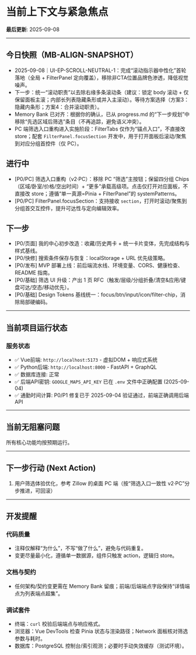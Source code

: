 # 当前上下文与紧急焦点

**最后更新**: 2025-09-08

---

## 今日快照（MB-ALIGN-SNAPSHOT）
- 2025-09-08｜UI-EP-SCROLL-NEUTRAL-1：完成“滚动指示器中性化”首轮落地（全局 + FilterPanel 定向覆盖），移除非CTA位置品牌色渗透，降低视觉噪声。
- 下一步：统一“滚动职责”以去除右缘多条滚动条（建议：锁定 body 滚动 + 仅保留面板主滚；内部长列表隐藏条形或并入主滚动）。等待方案选择（方案3：隐藏内条形；方案4：合并滚动职责）。
- Memory Bank 已对齐：根据你的确认，已从 progress.md 的“下一步规划”中移除“先选区域后筛选”条目（不再追踪，避免语义冲突）。
- PC 端筛选入口重构进入实施阶段：FilterTabs 仅作为“锚点入口”，不直接改 store；配套 `FilterPanel.focusSection` 开发中，用于打开面板后滚动/聚焦到对应分组首控件（仅 PC）。

## 进行中
- [P0/PC] 筛选入口重构（v2·PC）：移除 PC “筛选”主按钮；保留四分组 Chips（区域/卧室/价格/空出时间）+ “更多”承载高级项。点击仅打开对应面板，不直接改 store；遵循“单一真源=Pinia + FilterPanel”的 systemPatterns。
- [P0/PC] FilterPanel.focusSection：支持接收 `section`，打开时滚动/聚焦到分组首交互控件，提升可达性与定向编辑效率。

## 下一步
- [P0/页面] 我的中心初步改造：收藏/历史两卡 + 统一卡片变体，先完成结构与样式基线。
- [P0/快修] 搜索条件保存与恢复：localStorage + URL 优先级策略。
- [P0/发布] MVP 部署上线：前后端流水线、环境变量、CORS、健康检查、README 指南。
- [P0/基础] 筛选 UI 升级：产出 1 页 RFC（触发/层级/分组折叠/清空&应用/键盘可达/空态/移动优先）。
- [P0/基础] Design Tokens 基线统一：focus/btn/input/icon/filter-chip，消除局部硬编码。

---

## 当前项目运行状态

### 服务状态
- ✅ Vue前端: `http://localhost:5173` - 虚拟DOM + 响应式系统
- ✅ Python后端: `http://localhost:8000` - FastAPI + GraphQL
- ✅ 数据库连接: 正常
- ✅ 后端API密钥: `GOOGLE_MAPS_API_KEY` 已在 `.env` 文件中正确配置 (2025-09-04)
- ✅ 通勤时间计算: P0/P1 修复已于 2025-09-04 验证通过，前端正确调用后端 API

---

## 当前无阻塞问题
所有核心功能均按预期运行。

---

## 下一步行动 (Next Action)
1. 用户筛选体验优化，参考 Zillow 的桌面 PC 端（按“筛选入口一致性 v2·PC”分步推进，可回滚）

---

## 开发提醒

### 代码质量
- 注释仅解释“为什么”，不写“做了什么”，避免与代码重复。
- 变更尽量最小化，遵循单一数据源，组件只触发 action，逻辑归 store。

### 文档与契约
- 任何架构/契约变更需在 Memory Bank 留痕；前端/后端端点字段保持“详情端点为列表端点超集”。

### 调试套件
- 终端：`curl` 校验后端端点与响应格式。
- 浏览器：Vue DevTools 检查 Pinia 状态与渲染路径；Network 面板核对筛选参数与耗时。
- 数据库：PostgreSQL 控制台/索引观测；必要时手动失效缓存（测试环境）。
